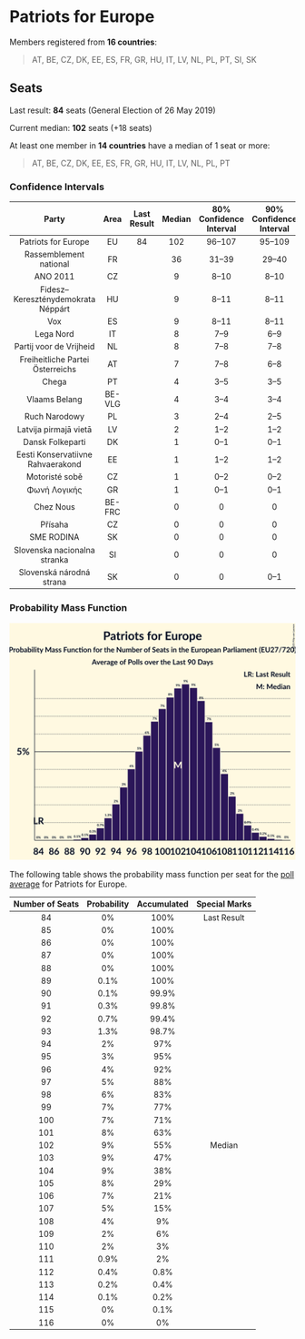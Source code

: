 # Patriots for Europe

Members registered from **16 countries**:

> AT, BE, CZ, DK, EE, ES, FR, GR, HU, IT, LV, NL, PL, PT, SI, SK

## Seats

Last result: **84** seats (General Election of 26 May 2019)

Current median: **102** seats (+18 seats)

At least one member in **14 countries** have a median of 1 seat or more:

> AT, BE, CZ, DK, EE, ES, FR, GR, HU, IT, LV, NL, PL, PT

### Confidence Intervals

| Party | Area | Last Result | Median | 80% Confidence Interval | 90% Confidence Interval | 95% Confidence Interval | 99% Confidence Interval |
|:-----:|:----:|:-----------:|:------:|:-----------------------:|:-----------------------:|:-----------------------:|:-----------------------:|
| Patriots for Europe | EU | 84 | 102 | 96–107 | 95–109 | 93–110 | 91–112 |
| Rassemblement national | FR | | 36 | 31–39 | 29–40 | 29–41 | 28–43 |
| ANO 2011 | CZ | | 9 | 8–10 | 8–10 | 7–11 | 7–11 |
| Fidesz–Kereszténydemokrata Néppárt | HU | | 9 | 8–11 | 8–11 | 8–11 | 7–12 |
| Vox | ES | | 9 | 8–11 | 8–11 | 8–11 | 8–12 |
| Lega Nord | IT | | 8 | 7–9 | 6–9 | 6–10 | 5–10 |
| Partij voor de Vrijheid | NL | | 8 | 7–8 | 7–8 | 7–8 | 6–9 |
| Freiheitliche Partei Österreichs | AT | | 7 | 7–8 | 6–8 | 6–8 | 6–9 |
| Chega | PT | | 4 | 3–5 | 3–5 | 3–5 | 2–6 |
| Vlaams Belang | BE-VLG | | 4 | 3–4 | 3–4 | 3–4 | 3–4 |
| Ruch Narodowy | PL | | 3 | 2–4 | 2–5 | 2–5 | 2–5 |
| Latvija pirmajā vietā | LV | | 2 | 1–2 | 1–2 | 1–2 | 1–2 |
| Dansk Folkeparti | DK | | 1 | 0–1 | 0–1 | 0–1 | 0–1 |
| Eesti Konservatiivne Rahvaerakond | EE | | 1 | 1–2 | 1–2 | 1–2 | 1–2 |
| Motoristé sobě | CZ | | 1 | 0–2 | 0–2 | 0–2 | 0–2 |
| Φωνή Λογικής | GR | | 1 | 0–1 | 0–1 | 0–1 | 0–1 |
| Chez Nous | BE-FRC | | 0 | 0 | 0 | 0 | 0 |
| Přísaha | CZ | | 0 | 0 | 0 | 0 | 0 |
| SME RODINA | SK | | 0 | 0 | 0 | 0 | 0 |
| Slovenska nacionalna stranka | SI | | 0 | 0 | 0 | 0 | 0 |
| Slovenská národná strana | SK | | 0 | 0 | 0–1 | 0–1 | 0–1 |

### Probability Mass Function

![Graph with seats probability mass function not yet produced](average-2025-04-30-seats-pmf-patriotsforeurope.png "Seats Probability Mass Function")

The following table shows the probability mass function per seat for the [poll average](average-2025-04-30.html) for Patriots for Europe.

| Number of Seats | Probability | Accumulated | Special Marks |
|:---------------:|:-----------:|:-----------:|:-------------:|
| 84 | 0% | 100% | Last Result |
| 85 | 0% | 100% |  |
| 86 | 0% | 100% |  |
| 87 | 0% | 100% |  |
| 88 | 0% | 100% |  |
| 89 | 0.1% | 100% |  |
| 90 | 0.1% | 99.9% |  |
| 91 | 0.3% | 99.8% |  |
| 92 | 0.7% | 99.4% |  |
| 93 | 1.3% | 98.7% |  |
| 94 | 2% | 97% |  |
| 95 | 3% | 95% |  |
| 96 | 4% | 92% |  |
| 97 | 5% | 88% |  |
| 98 | 6% | 83% |  |
| 99 | 7% | 77% |  |
| 100 | 7% | 71% |  |
| 101 | 8% | 63% |  |
| 102 | 9% | 55% | Median |
| 103 | 9% | 47% |  |
| 104 | 9% | 38% |  |
| 105 | 8% | 29% |  |
| 106 | 7% | 21% |  |
| 107 | 5% | 15% |  |
| 108 | 4% | 9% |  |
| 109 | 2% | 6% |  |
| 110 | 2% | 3% |  |
| 111 | 0.9% | 2% |  |
| 112 | 0.4% | 0.8% |  |
| 113 | 0.2% | 0.4% |  |
| 114 | 0.1% | 0.2% |  |
| 115 | 0% | 0.1% |  |
| 116 | 0% | 0% |  |


